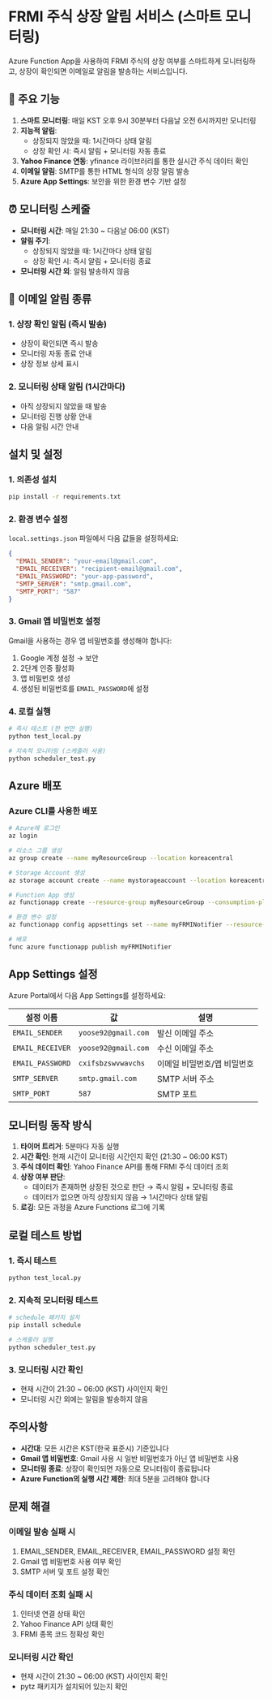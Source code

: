 # FRMI 주식 상장 알림 서비스 (스마트 모니터링)

Azure Function App을 사용하여 FRMI 주식의 상장 여부를 스마트하게 모니터링하고, 상장이 확인되면 이메일로 알림을 발송하는 서비스입니다.

## 🚀 주요 기능

1. **스마트 모니터링**: 매일 KST 오후 9시 30분부터 다음날 오전 6시까지만 모니터링
2. **지능적 알림**: 
   - 상장되지 않았을 때: 1시간마다 상태 알림
   - 상장 확인 시: 즉시 알림 + 모니터링 자동 종료
3. **Yahoo Finance 연동**: yfinance 라이브러리를 통한 실시간 주식 데이터 확인
4. **이메일 알림**: SMTP를 통한 HTML 형식의 상장 알림 발송
5. **Azure App Settings**: 보안을 위한 환경 변수 기반 설정

## ⏰ 모니터링 스케줄

- **모니터링 시간**: 매일 21:30 ~ 다음날 06:00 (KST)
- **알림 주기**: 
  - 상장되지 않았을 때: 1시간마다 상태 알림
  - 상장 확인 시: 즉시 알림 + 모니터링 종료
- **모니터링 시간 외**: 알림 발송하지 않음

## 📧 이메일 알림 종류

### 1. 상장 확인 알림 (즉시 발송)
- 상장이 확인되면 즉시 발송
- 모니터링 자동 종료 안내
- 상장 정보 상세 표시

### 2. 모니터링 상태 알림 (1시간마다)
- 아직 상장되지 않았을 때 발송
- 모니터링 진행 상황 안내
- 다음 알림 시간 안내

## 설치 및 설정

### 1. 의존성 설치

```bash
pip install -r requirements.txt
```

### 2. 환경 변수 설정

`local.settings.json` 파일에서 다음 값들을 설정하세요:

```json
{
  "EMAIL_SENDER": "your-email@gmail.com",
  "EMAIL_RECEIVER": "recipient-email@gmail.com", 
  "EMAIL_PASSWORD": "your-app-password",
  "SMTP_SERVER": "smtp.gmail.com",
  "SMTP_PORT": "587"
}
```

### 3. Gmail 앱 비밀번호 설정

Gmail을 사용하는 경우 앱 비밀번호를 생성해야 합니다:

1. Google 계정 설정 → 보안
2. 2단계 인증 활성화
3. 앱 비밀번호 생성
4. 생성된 비밀번호를 `EMAIL_PASSWORD`에 설정

### 4. 로컬 실행

```bash
# 즉시 테스트 (한 번만 실행)
python test_local.py

# 지속적 모니터링 (스케줄러 사용)
python scheduler_test.py
```

## Azure 배포

### Azure CLI를 사용한 배포

```bash
# Azure에 로그인
az login

# 리소스 그룹 생성
az group create --name myResourceGroup --location koreacentral

# Storage Account 생성
az storage account create --name mystorageaccount --location koreacentral --resource-group myResourceGroup --sku Standard_LRS

# Function App 생성
az functionapp create --resource-group myResourceGroup --consumption-plan-location koreacentral --runtime python --runtime-version 3.9 --functions-version 4 --name myFRMINotifier --storage-account mystorageaccount

# 환경 변수 설정
az functionapp config appsettings set --name myFRMINotifier --resource-group myResourceGroup --settings EMAIL_SENDER="your-email@gmail.com" EMAIL_RECEIVER="recipient-email@gmail.com" EMAIL_PASSWORD="your-app-password" SMTP_SERVER="smtp.gmail.com" SMTP_PORT="587"

# 배포
func azure functionapp publish myFRMINotifier
```

## App Settings 설정

Azure Portal에서 다음 App Settings를 설정하세요:

| 설정 이름 | 값 | 설명 |
|-----------|-----|------|
| `EMAIL_SENDER` | `yoose92@gmail.com` | 발신 이메일 주소 |
| `EMAIL_RECEIVER` | `yoose92@gmail.com` | 수신 이메일 주소 |
| `EMAIL_PASSWORD` | `cxifsbzswvwavchs` | 이메일 비밀번호/앱 비밀번호 |
| `SMTP_SERVER` | `smtp.gmail.com` | SMTP 서버 주소 |
| `SMTP_PORT` | `587` | SMTP 포트 |

## 모니터링 동작 방식

1. **타이머 트리거**: 5분마다 자동 실행
2. **시간 확인**: 현재 시간이 모니터링 시간인지 확인 (21:30 ~ 06:00 KST)
3. **주식 데이터 확인**: Yahoo Finance API를 통해 FRMI 주식 데이터 조회
4. **상장 여부 판단**: 
   - 데이터가 존재하면 상장된 것으로 판단 → 즉시 알림 + 모니터링 종료
   - 데이터가 없으면 아직 상장되지 않음 → 1시간마다 상태 알림
5. **로깅**: 모든 과정을 Azure Functions 로그에 기록

## 로컬 테스트 방법

### 1. 즉시 테스트
```bash
python test_local.py
```

### 2. 지속적 모니터링 테스트
```bash
# schedule 패키지 설치
pip install schedule

# 스케줄러 실행
python scheduler_test.py
```

### 3. 모니터링 시간 확인
- 현재 시간이 21:30 ~ 06:00 (KST) 사이인지 확인
- 모니터링 시간 외에는 알림을 발송하지 않음

## 주의사항

- **시간대**: 모든 시간은 KST(한국 표준시) 기준입니다
- **Gmail 앱 비밀번호**: Gmail 사용 시 일반 비밀번호가 아닌 앱 비밀번호 사용
- **모니터링 종료**: 상장이 확인되면 자동으로 모니터링이 종료됩니다
- **Azure Function의 실행 시간 제한**: 최대 5분을 고려해야 합니다

## 문제 해결

### 이메일 발송 실패 시
1. EMAIL_SENDER, EMAIL_RECEIVER, EMAIL_PASSWORD 설정 확인
2. Gmail 앱 비밀번호 사용 여부 확인
3. SMTP 서버 및 포트 설정 확인

### 주식 데이터 조회 실패 시
1. 인터넷 연결 상태 확인
2. Yahoo Finance API 상태 확인
3. FRMI 종목 코드 정확성 확인

### 모니터링 시간 확인
- 현재 시간이 21:30 ~ 06:00 (KST) 사이인지 확인
- pytz 패키지가 설치되어 있는지 확인